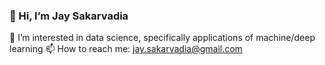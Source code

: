 ### 👋 Hi, I’m Jay Sakarvadia

👀 I’m interested in data science, specifically applications of machine/deep learning
📫 How to reach me: jay.sakarvadia@gmail.com

<!--
**JaySakarvadia/JaySakarvadia** is a ✨ _special_ ✨ repository because its `README.md` (this file) appears on your GitHub profile.

Here are some ideas to get you started:

- 🔭 I’m currently working on ...
- 🌱 I’m currently learning ...
- 👯 I’m looking to collaborate on ...
- 🤔 I’m looking for help with ...
- 💬 Ask me about ...
- 📫 How to reach me: ...
- 😄 Pronouns: ...
- ⚡ Fun fact: ...
-->
